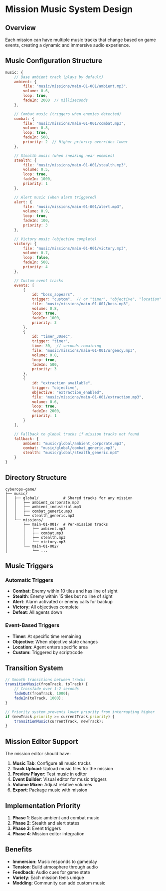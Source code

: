 # Mission Music System Design

## Overview
Each mission can have multiple music tracks that change based on game events, creating a dynamic and immersive audio experience.

## Music Configuration Structure

```javascript
music: {
    // Base ambient track (plays by default)
    ambient: {
        file: "music/missions/main-01-001/ambient.mp3",
        volume: 0.6,
        loop: true,
        fadeIn: 2000  // milliseconds
    },

    // Combat music (triggers when enemies detected)
    combat: {
        file: "music/missions/main-01-001/combat.mp3",
        volume: 0.8,
        loop: true,
        fadeIn: 500,
        priority: 2  // Higher priority overrides lower
    },

    // Stealth music (when sneaking near enemies)
    stealth: {
        file: "music/missions/main-01-001/stealth.mp3",
        volume: 0.5,
        loop: true,
        fadeIn: 1000,
        priority: 1
    },

    // Alert music (when alarm triggered)
    alert: {
        file: "music/missions/main-01-001/alert.mp3",
        volume: 0.9,
        loop: true,
        fadeIn: 100,
        priority: 3
    },

    // Victory music (objective complete)
    victory: {
        file: "music/missions/main-01-001/victory.mp3",
        volume: 0.7,
        loop: false,
        fadeIn: 500,
        priority: 4
    },

    // Custom event tracks
    events: [
        {
            id: "boss_appears",
            trigger: "custom",  // or "timer", "objective", "location"
            file: "music/missions/main-01-001/boss.mp3",
            volume: 0.8,
            loop: true,
            fadeIn: 1000,
            priority: 3
        },
        {
            id: "timer_30sec",
            trigger: "timer",
            time: 30,  // seconds remaining
            file: "music/missions/main-01-001/urgency.mp3",
            volume: 0.8,
            loop: true,
            fadeIn: 500,
            priority: 3
        },
        {
            id: "extraction_available",
            trigger: "objective",
            objective: "extraction_enabled",
            file: "music/missions/main-01-001/extraction.mp3",
            volume: 0.6,
            loop: true,
            fadeIn: 2000,
            priority: 1
        }
    ],

    // Fallback to global tracks if mission tracks not found
    fallback: {
        ambient: "music/global/ambient_corporate.mp3",
        combat: "music/global/combat_generic.mp3",
        stealth: "music/global/stealth_generic.mp3"
    }
}
```

## Directory Structure

```
cyberops-game/
├── music/
│   ├── global/           # Shared tracks for any mission
│   │   ├── ambient_corporate.mp3
│   │   ├── ambient_industrial.mp3
│   │   ├── combat_generic.mp3
│   │   └── stealth_generic.mp3
│   └── missions/
│       ├── main-01-001/  # Per-mission tracks
│       │   ├── ambient.mp3
│       │   ├── combat.mp3
│       │   ├── stealth.mp3
│       │   └── victory.mp3
│       └── main-01-002/
│           └── ...
```

## Music Triggers

### Automatic Triggers
- **Combat**: Enemy within 10 tiles and has line of sight
- **Stealth**: Enemy within 15 tiles but no line of sight
- **Alert**: Alarm activated or enemy calls for backup
- **Victory**: All objectives complete
- **Defeat**: All agents down

### Event-Based Triggers
- **Timer**: At specific time remaining
- **Objective**: When objective state changes
- **Location**: Agent enters specific area
- **Custom**: Triggered by script/code

## Transition System

```javascript
// Smooth transitions between tracks
transitionMusic(fromTrack, toTrack) {
    // Crossfade over 1-2 seconds
    fadeOut(fromTrack, 1000);
    fadeIn(toTrack, 1000);
}

// Priority system prevents lower priority from interrupting higher
if (newTrack.priority >= currentTrack.priority) {
    transitionMusic(currentTrack, newTrack);
}
```

## Mission Editor Support

The mission editor should have:
1. **Music Tab**: Configure all music tracks
2. **Track Upload**: Upload music files for the mission
3. **Preview Player**: Test music in editor
4. **Event Builder**: Visual editor for music triggers
5. **Volume Mixer**: Adjust relative volumes
6. **Export**: Package music with mission

## Implementation Priority

1. **Phase 1**: Basic ambient and combat music
2. **Phase 2**: Stealth and alert states
3. **Phase 3**: Event triggers
4. **Phase 4**: Mission editor integration

## Benefits

- **Immersion**: Music responds to gameplay
- **Tension**: Build atmosphere through audio
- **Feedback**: Audio cues for game state
- **Variety**: Each mission feels unique
- **Modding**: Community can add custom music